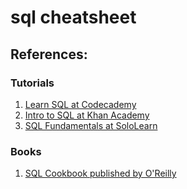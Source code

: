 # sql cheatsheet

## References:

### Tutorials

1. [Learn SQL at Codecademy](https://www.codecademy.com/learn/learn-sql)
1. [Intro to SQL at Khan Academy](https://www.khanacademy.org/computing/computer-programming/sql)
1. [SQL Fundamentals at SoloLearn](https://www.sololearn.com/Course/SQL/)

### Books

1. [SQL Cookbook published by O'Reilly](http://shop.oreilly.com/product/9780596009762.do)
